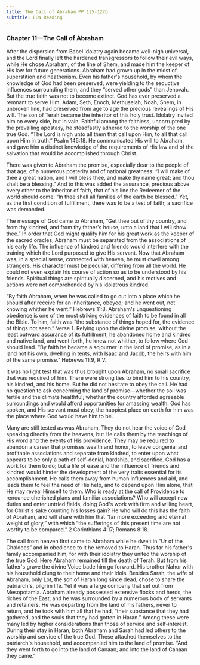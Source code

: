 ```yaml
---
title: The Call of Abraham PP 125-127b
subtitle: EGW Reading
---
```


### Chapter 11—The Call of Abraham

After the dispersion from Babel idolatry again became well-nigh universal, and the Lord finally left the hardened transgressors to follow their evil ways, while He chose Abraham, of the line of Shem, and made him the keeper of His law for future generations. Abraham had grown up in the midst of superstition and heathenism. Even his father's household, by whom the knowledge of God had been preserved, were yielding to the seductive influences surrounding them, and they “served other gods” than Jehovah. But the true faith was not to become extinct. God has ever preserved a remnant to serve Him. Adam, Seth, Enoch, Methuselah, Noah, Shem, in unbroken line, had preserved from age to age the precious revealings of His will. The son of Terah became the inheritor of this holy trust. Idolatry invited him on every side, but in vain. Faithful among the faithless, uncorrupted by the prevailing apostasy, he steadfastly adhered to the worship of the one true God. “The Lord is nigh unto all them that call upon Him, to all that call upon Him in truth.” Psalm 145:18. He communicated His will to Abraham, and gave him a distinct knowledge of the requirements of His law and of the salvation that would be accomplished through Christ.

There was given to Abraham the promise, especially dear to the people of that age, of a numerous posterity and of national greatness: “I will make of thee a great nation, and I will bless thee, and make thy name great; and thou shalt be a blessing.” And to this was added the assurance, precious above every other to the inheritor of faith, that of his line the Redeemer of the world should come: “In thee shall all families of the earth be blessed.” Yet, as the first condition of fulfillment, there was to be a test of faith; a sacrifice was demanded.

The message of God came to Abraham, “Get thee out of thy country, and from thy kindred, and from thy father's house, unto a land that I will show thee.” In order that God might qualify him for his great work as the keeper of the sacred oracles, Abraham must be separated from the associations of his early life. The influence of kindred and friends would interfere with the training which the Lord purposed to give His servant. Now that Abraham was, in a special sense, connected with heaven, he must dwell among strangers. His character must be peculiar, differing from all the world. He could not even explain his course of action so as to be understood by his friends. Spiritual things are spiritually discerned, and his motives and actions were not comprehended by his idolatrous kindred.

“By faith Abraham, when he was called to go out into a place which he should after receive for an inheritance, obeyed; and he went out, not knowing whither he went.” Hebrews 11:8. Abraham's unquestioning obedience is one of the most striking evidences of faith to be found in all the Bible. To him, faith was “the substance of things hoped for, the evidence of things not seen.” Verse 1. Relying upon the divine promise, without the least outward assurance of its fulfillment, he abandoned home and kindred and native land, and went forth, he knew not whither, to follow where God should lead. “By faith he became a sojourner in the land of promise, as in a land not his own, dwelling in tents, with Isaac and Jacob, the heirs with him of the same promise.” Hebrews 11:9, R.V.

It was no light test that was thus brought upon Abraham, no small sacrifice that was required of him. There were strong ties to bind him to his country, his kindred, and his home. But he did not hesitate to obey the call. He had no question to ask concerning the land of promise—whether the soil was fertile and the climate healthful; whether the country afforded agreeable surroundings and would afford opportunities for amassing wealth. God has spoken, and His servant must obey; the happiest place on earth for him was the place where God would have him to be.

Many are still tested as was Abraham. They do not hear the voice of God speaking directly from the heavens, but He calls them by the teachings of His word and the events of His providence. They may be required to abandon a career that promises wealth and honor, to leave congenial and profitable associations and separate from kindred, to enter upon what appears to be only a path of self-denial, hardship, and sacrifice. God has a work for them to do; but a life of ease and the influence of friends and kindred would hinder the development of the very traits essential for its accomplishment. He calls them away from human influences and aid, and leads them to feel the need of His help, and to depend upon Him alone, that He may reveal Himself to them. Who is ready at the call of Providence to renounce cherished plans and familiar associations? Who will accept new duties and enter untried fields, doing God's work with firm and willing heart, for Christ's sake counting his losses gain? He who will do this has the faith of Abraham, and will share with him that “far more exceeding and eternal weight of glory,” with which “the sufferings of this present time are not worthy to be compared.” 2 Corinthians 4:17; Romans 8:18.

The call from heaven first came to Abraham while he dwelt in “Ur of the Chaldees” and in obedience to it he removed to Haran. Thus far his father's family accompanied him, for with their idolatry they united the worship of the true God. Here Abraham remained till the death of Terah. But from his father's grave the divine Voice bade him go forward. His brother Nahor with his household clung to their home and their idols. Besides Sarah, the wife of Abraham, only Lot, the son of Haran long since dead, chose to share the patriarch's, pilgrim life. Yet it was a large company that set out from Mesopotamia. Abraham already possessed extensive flocks and herds, the riches of the East, and he was surrounded by a numerous body of servants and retainers. He was departing from the land of his fathers, never to return, and he took with him all that he had, “their substance that they had gathered, and the souls that they had gotten in Haran.” Among these were many led by higher considerations than those of service and self-interest. During their stay in Haran, both Abraham and Sarah had led others to the worship and service of the true God. These attached themselves to the patriarch's household, and accompanied him to the land of promise. “And they went forth to go into the land of Canaan; and into the land of Canaan they came.”